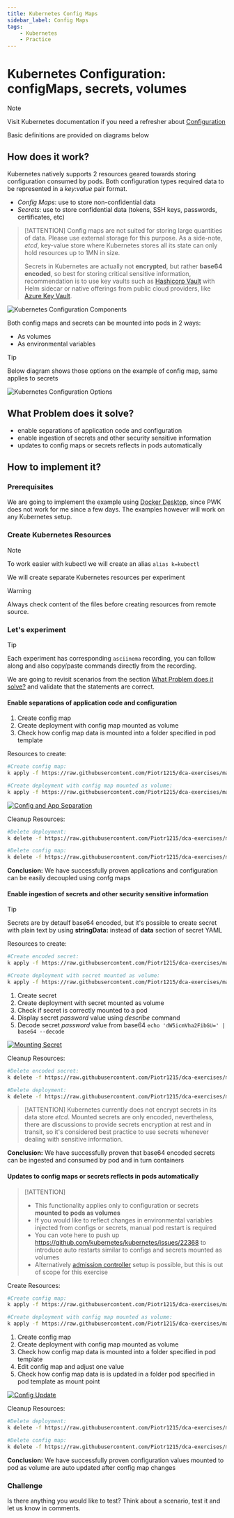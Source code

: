 ```yaml
---
title: Kubernetes Config Maps
sidebar_label: Config Maps
tags:
    - Kubernetes
    - Practice
---
```


# Kubernetes Configuration: configMaps, secrets, volumes

> [!NOTE]
> Visit Kubernetes documentation if you need a refresher about [Configuration](https://kubernetes.io/docs/concepts/configuration/)
>
> Basic definitions are provided on diagrams below

## How does it work?

Kubernetes natively supports 2 resources geared towards storing configuration consumed by pods. Both configuration types required data to be represented in a *key:value* pair format.

- *Config Maps*: use to store non-confidential data
- *Secrets*: use to store confidential data (tokens, SSH keys, passwords, certificates, etc)

> [!ATTENTION]
> Config maps are not suited for storing large quantities of data. Please use external storage for this purpose. As a side-note, *etcd*, key-value store where Kubernetes stores all its state can only hold resources up to 1MN in size.
>
> Secrets in Kubernetes are actually not **encrypted**, but rather **base64 encoded**, so best for storing critical sensitive information, recommendation is to use key vaults such as [Hashicorp Vault](https://learn.hashicorp.com/vault) with Helm sidecar or native offerings from public cloud providers, like [Azure Key Vault](https://azure.microsoft.com/en-us/services/key-vault/).

![Kubernetes Configuration Components](http://www.plantuml.com/plantuml/proxy?cache=no&src=https://raw.githubusercontent.com/Piotr1215/dca-prep-kit/master/diagrams/k8s-config-components.puml&fmt=png)

Both config maps and secrets can be mounted into pods in 2 ways:

- As volumes
- As environmental variables

> [!TIP]
> Below diagram shows those options on the example of config map, same applies to secrets

![Kubernetes Configuration Options](http://www.plantuml.com/plantuml/proxy?cache=no&src=https://raw.githubusercontent.com/Piotr1215/dca-prep-kit/master/diagrams/k8s-config-mindmap.puml&fmt=png)

## What Problem does it solve?

- enable separations of application code and configuration
- enable ingestion of secrets and other security sensitive information
- updates to config maps or secrets reflects in pods automatically


## How to implement it?

### Prerequisites

We are going to implement the example using [Docker Desktop](https://www.docker.com/products/docker-desktop), since PWK does not work for me since a few days.
The examples however will work on any Kubernetes setup.

### Create Kubernetes Resources

> [!NOTE]
> To work easier with kubectl we will create an alias `alias k=kubectl`

We will create separate Kubernetes resources per experiment

> [!WARNING]
> Always check content of the files before creating resources from remote source.

### Let's experiment

> [!TIP]
> Each experiment has corresponding `asciinema` recording, you can follow along and also copy/paste commands directly from the recording.

We are going to revisit scenarios from the section [What Problem does it solve?](#What-Problem-does-it-solve?) and validate that the statements are correct.

#### Enable separations of application code and configuration

1. Create config map
2. Create deployment with config map mounted as volume
3. Check how config map data is mounted into a folder specified in pod template

Resources to create:

``` bash
#Create config map:
k apply -f https://raw.githubusercontent.com/Piotr1215/dca-exercises/master/k8s/configuration/1-create-configmap.yaml

#Create deployment with config map mounted as volume:
k apply -f https://raw.githubusercontent.com/Piotr1215/dca-exercises/master/k8s/configuration/4-Create-deployment.yaml
```

[![Config and App Separation](https://asciinema.org/a/384410.svg)](https://asciinema.org/a/384410)

Cleanup Resources:

``` bash
#Delete deployment:
k delete -f https://raw.githubusercontent.com/Piotr1215/dca-exercises/master/k8s/configuration/4-Create-deployment.yaml

#Delete config map:
k delete -f https://raw.githubusercontent.com/Piotr1215/dca-exercises/master/k8s/configuration/1-create-configmap.yaml
```

**Conclusion:** We have successfully proven applications and configuration can be easily decoupled using confg maps

#### Enable ingestion of secrets and other security sensitive information

> [!TIP]
> Secrets are by detaulf base64 encoded, but it's possible to create secret with plain text by using **stringData:** instead of **data** section of secret YAML

Resources to create:

``` bash
#Create encoded secret:
k apply -f https://raw.githubusercontent.com/Piotr1215/dca-exercises/master/k8s/configuration/3-create-secret-encoded.yaml

#Create deployment with secret mounted as volume:
k apply -f https://raw.githubusercontent.com/Piotr1215/dca-exercises/master/k8s/configuration/5-create-deployment-secret.yaml
```

1. Create secret
2. Create deployment with secret mounted as volume
3. Check if secret is correctly mounted to a pod
4. Display secret *password* value using *describe* command
5. Decode secret *password* value from base64 `echo 'dW5icmVha2FibGU=' | base64 --decode`

[![Mounting Secret](https://asciinema.org/a/384412.svg)](https://asciinema.org/a/384412)

Cleanup Resources:

``` bash
#Delete encoded secret:
k delete -f https://raw.githubusercontent.com/Piotr1215/dca-exercises/master/k8s/configuration/3-create-secret-encoded.yaml

#Delete deployment:
k delete -f https://raw.githubusercontent.com/Piotr1215/dca-exercises/master/k8s/configuration/5-create-deployment-secret.yaml
```

> [!ATTENTION]
> Kubernetes currently does not encrypt secrets in its data store *etcd*. Mounted secrets are only encoded, nevertheless, there are discussions to provide secrets encryption at rest and in transit, so it's considered best practice to use secrets whenever dealing with sensitive information.

**Conclusion:** We have successfully proven that base64 encoded secrets can be ingested and consumed by pod and in turn containers

#### Updates to config maps or secrets reflects in pods automatically

> [!ATTENTION]
>
> - This functionality applies only to configuration or secrets **mounted to pods as volumes**
> - If you would like to reflect changes in environmental variables injected from configs or secrets, manual pod restart is required
> - You can vote here to push up https://github.com/kubernetes/kubernetes/issues/22368 to introduce auto restarts similar to configs and secrets mounted as volumes
> - Alternatively [admission controller](https://github.com/xing/kubernetes-deployment-restart-controller) setup is possible, but this is out of scope for this exercise

Create Resources:

``` bash
#Create config map:
k apply -f https://raw.githubusercontent.com/Piotr1215/dca-exercises/master/k8s/configuration/1-create-configmap.yaml

#Create deployment with config map mounted as volume:
k apply -f https://raw.githubusercontent.com/Piotr1215/dca-exercises/master/k8s/configuration/4-Create-deployment.yaml
```

1. Create config map
2. Create deployment with config map mounted as volume
3. Check how config map data is mounted into a folder specified in pod template
4. Edit config map and adjust one value
5. Check how config map data is is updated in a folder pod specified in pod template as mount point

[![Config Update](https://asciinema.org/a/384415.svg)](https://asciinema.org/a/384415)

Cleanup Resources:

``` bash
#Delete deployment:
k delete -f https://raw.githubusercontent.com/Piotr1215/dca-exercises/master/k8s/configuration/4-Create-deployment.yaml

#Delete config map:
k delete -f https://raw.githubusercontent.com/Piotr1215/dca-exercises/master/k8s/configuration/1-create-configmap.yaml
```

**Conclusion:** We have successfully proven configuration values mounted to pod as volume are auto updated after config map changes

### Challenge

Is there anything you would like to test? Think about a scenario, test it and let us know in comments.
